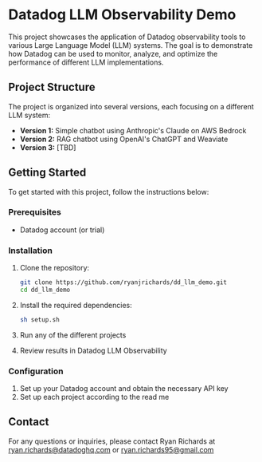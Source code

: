 # Datadog LLM Observability Demo

This project showcases the application of Datadog observability tools to various Large Language Model (LLM) systems. The goal is to demonstrate how Datadog can be used to monitor, analyze, and optimize the performance of different LLM implementations.

## Project Structure

The project is organized into several versions, each focusing on a different LLM system:

- **Version 1:** Simple chatbot using Anthropic's Claude on AWS Bedrock
- **Version 2:** RAG chatbot using OpenAI's ChatGPT and Weaviate
- **Version 3:** [TBD]

## Getting Started

To get started with this project, follow the instructions below:

### Prerequisites

- Datadog account (or trial)

### Installation

1. Clone the repository:
    ```sh
    git clone https://github.com/ryanjrichards/dd_llm_demo.git
    cd dd_llm_demo
    ```

2. Install the required dependencies:
    ```sh
    sh setup.sh
    ```

3. Run any of the different projects

4. Review results in Datadog LLM Observability

### Configuration

1. Set up your Datadog account and obtain the necessary API key
2. Set up each project according to the read me

## Contact

For any questions or inquiries, please contact Ryan Richards at ryan.richards@datadoghq.com or ryan.richards95@gmail.com
